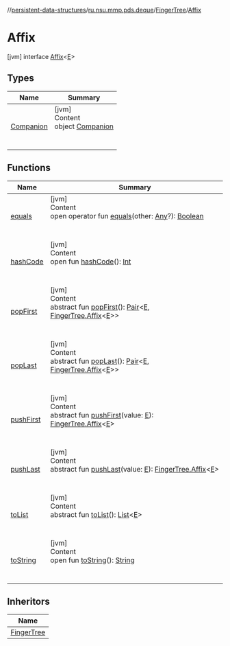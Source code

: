 //[persistent-data-structures](../../../index.md)/[ru.nsu.mmp.pds.deque](../../index.md)/[FingerTree](../index.md)/[Affix](index.md)



# Affix  
 [jvm] interface [Affix](index.md)<[E](index.md)>   


## Types  
  
|  Name|  Summary| 
|---|---|
| <a name="ru.nsu.mmp.pds.deque/FingerTree.Affix.Companion///PointingToDeclaration/"></a>[Companion](-companion/index.md)| <a name="ru.nsu.mmp.pds.deque/FingerTree.Affix.Companion///PointingToDeclaration/"></a>[jvm]  <br>Content  <br>object [Companion](-companion/index.md)  <br><br><br>


## Functions  
  
|  Name|  Summary| 
|---|---|
| <a name="kotlin/Any/equals/#kotlin.Any?/PointingToDeclaration/"></a>[equals](../../../ru.nsu.mmp.pds.map/-persistent-map/index.md#%5Bkotlin%2FAny%2Fequals%2F%23kotlin.Any%3F%2FPointingToDeclaration%2F%5D%2FFunctions%2F-1300934387)| <a name="kotlin/Any/equals/#kotlin.Any?/PointingToDeclaration/"></a>[jvm]  <br>Content  <br>open operator fun [equals](../../../ru.nsu.mmp.pds.map/-persistent-map/index.md#%5Bkotlin%2FAny%2Fequals%2F%23kotlin.Any%3F%2FPointingToDeclaration%2F%5D%2FFunctions%2F-1300934387)(other: [Any](https://kotlinlang.org/api/latest/jvm/stdlib/kotlin/-any/index.html)?): [Boolean](https://kotlinlang.org/api/latest/jvm/stdlib/kotlin/-boolean/index.html)  <br><br><br>
| <a name="kotlin/Any/hashCode/#/PointingToDeclaration/"></a>[hashCode](../../../ru.nsu.mmp.pds.map/-persistent-map/index.md#%5Bkotlin%2FAny%2FhashCode%2F%23%2FPointingToDeclaration%2F%5D%2FFunctions%2F-1300934387)| <a name="kotlin/Any/hashCode/#/PointingToDeclaration/"></a>[jvm]  <br>Content  <br>open fun [hashCode](../../../ru.nsu.mmp.pds.map/-persistent-map/index.md#%5Bkotlin%2FAny%2FhashCode%2F%23%2FPointingToDeclaration%2F%5D%2FFunctions%2F-1300934387)(): [Int](https://kotlinlang.org/api/latest/jvm/stdlib/kotlin/-int/index.html)  <br><br><br>
| <a name="ru.nsu.mmp.pds.deque/FingerTree.Affix/popFirst/#/PointingToDeclaration/"></a>[popFirst](pop-first.md)| <a name="ru.nsu.mmp.pds.deque/FingerTree.Affix/popFirst/#/PointingToDeclaration/"></a>[jvm]  <br>Content  <br>abstract fun [popFirst](pop-first.md)(): [Pair](https://kotlinlang.org/api/latest/jvm/stdlib/kotlin/-pair/index.html)<[E](index.md), [FingerTree.Affix](index.md)<[E](index.md)>>  <br><br><br>
| <a name="ru.nsu.mmp.pds.deque/FingerTree.Affix/popLast/#/PointingToDeclaration/"></a>[popLast](pop-last.md)| <a name="ru.nsu.mmp.pds.deque/FingerTree.Affix/popLast/#/PointingToDeclaration/"></a>[jvm]  <br>Content  <br>abstract fun [popLast](pop-last.md)(): [Pair](https://kotlinlang.org/api/latest/jvm/stdlib/kotlin/-pair/index.html)<[E](index.md), [FingerTree.Affix](index.md)<[E](index.md)>>  <br><br><br>
| <a name="ru.nsu.mmp.pds.deque/FingerTree.Affix/pushFirst/#TypeParam(bounds=[kotlin.Any?])/PointingToDeclaration/"></a>[pushFirst](push-first.md)| <a name="ru.nsu.mmp.pds.deque/FingerTree.Affix/pushFirst/#TypeParam(bounds=[kotlin.Any?])/PointingToDeclaration/"></a>[jvm]  <br>Content  <br>abstract fun [pushFirst](push-first.md)(value: [E](index.md)): [FingerTree.Affix](index.md)<[E](index.md)>  <br><br><br>
| <a name="ru.nsu.mmp.pds.deque/FingerTree.Affix/pushLast/#TypeParam(bounds=[kotlin.Any?])/PointingToDeclaration/"></a>[pushLast](push-last.md)| <a name="ru.nsu.mmp.pds.deque/FingerTree.Affix/pushLast/#TypeParam(bounds=[kotlin.Any?])/PointingToDeclaration/"></a>[jvm]  <br>Content  <br>abstract fun [pushLast](push-last.md)(value: [E](index.md)): [FingerTree.Affix](index.md)<[E](index.md)>  <br><br><br>
| <a name="ru.nsu.mmp.pds.deque/FingerTree.Affix/toList/#/PointingToDeclaration/"></a>[toList](to-list.md)| <a name="ru.nsu.mmp.pds.deque/FingerTree.Affix/toList/#/PointingToDeclaration/"></a>[jvm]  <br>Content  <br>abstract fun [toList](to-list.md)(): [List](https://kotlinlang.org/api/latest/jvm/stdlib/kotlin.collections/-list/index.html)<[E](index.md)>  <br><br><br>
| <a name="kotlin/Any/toString/#/PointingToDeclaration/"></a>[toString](../../../ru.nsu.mmp.pds.map/-persistent-map/index.md#%5Bkotlin%2FAny%2FtoString%2F%23%2FPointingToDeclaration%2F%5D%2FFunctions%2F-1300934387)| <a name="kotlin/Any/toString/#/PointingToDeclaration/"></a>[jvm]  <br>Content  <br>open fun [toString](../../../ru.nsu.mmp.pds.map/-persistent-map/index.md#%5Bkotlin%2FAny%2FtoString%2F%23%2FPointingToDeclaration%2F%5D%2FFunctions%2F-1300934387)(): [String](https://kotlinlang.org/api/latest/jvm/stdlib/kotlin/-string/index.html)  <br><br><br>


## Inheritors  
  
|  Name| 
|---|
| <a name="ru.nsu.mmp.pds.deque/FingerTree.One///PointingToDeclaration/"></a>[FingerTree](../-one/index.md)

